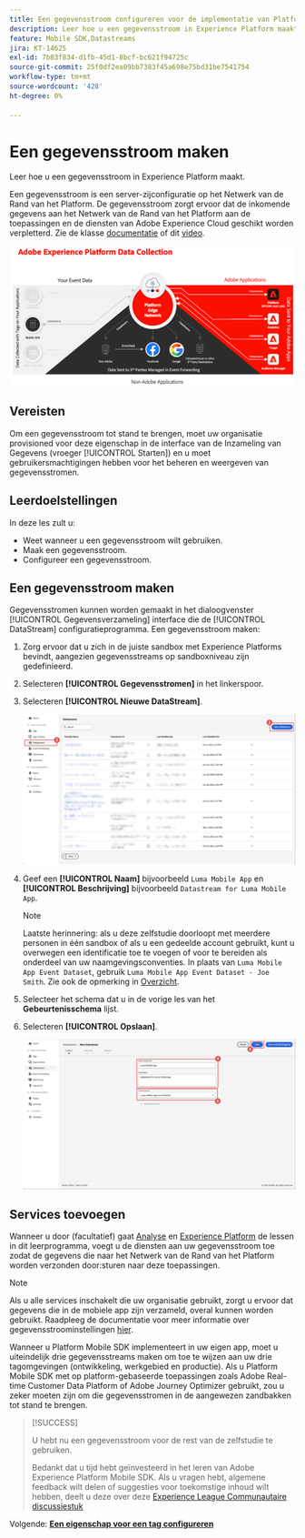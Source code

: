```yaml
---
title: Een gegevensstroom configureren voor de implementatie van Platform Mobile SDK
description: Leer hoe u een gegevensstroom in Experience Platform maakt.
feature: Mobile SDK,Datastreams
jira: KT-14625
exl-id: 7b83f834-d1fb-45d1-8bcf-bc621f94725c
source-git-commit: 25f0df2ea09bb7383f45a698e75bd31be7541754
workflow-type: tm+mt
source-wordcount: '428'
ht-degree: 0%

---
```


# Een gegevensstroom maken

Leer hoe u een gegevensstroom in Experience Platform maakt.

Een gegevensstroom is een server-zijconfiguratie op het Netwerk van de Rand van het Platform. De gegevensstroom zorgt ervoor dat de inkomende gegevens aan het Netwerk van de Rand van het Platform aan de toepassingen en de diensten van Adobe Experience Cloud geschikt worden verpletterd. Zie de klasse [documentatie](https://experienceleague.adobe.com/docs/experience-platform/datastreams/overview.html) of dit [video](https://experienceleague.adobe.com/docs/platform-learn/data-collection/edge-network/configure-datastreams.html).

![Architectuur](assets/architecture.png)

## Vereisten

Om een gegevensstroom tot stand te brengen, moet uw organisatie provisioned voor deze eigenschap in de interface van de Inzameling van Gegevens (vroeger [!UICONTROL Starten]) en u moet gebruikersmachtigingen hebben voor het beheren en weergeven van gegevensstromen.

## Leerdoelstellingen

In deze les zult u:

* Weet wanneer u een gegevensstroom wilt gebruiken.
* Maak een gegevensstroom.
* Configureer een gegevensstroom.

## Een gegevensstroom maken

Gegevensstromen kunnen worden gemaakt in het dialoogvenster [!UICONTROL Gegevensverzameling] interface die de [!UICONTROL DataStream] configuratieprogramma. Een gegevensstroom maken:

1. Zorg ervoor dat u zich in de juiste sandbox met Experience Platforms bevindt, aangezien gegevensstreams op sandboxniveau zijn gedefinieerd.
1. Selecteren **[!UICONTROL Gegevensstromen]** in het linkerspoor.
1. Selecteren **[!UICONTROL Nieuwe DataStream]**.

   ![datastreams home](assets/datastream-new.png)

1. Geef een **[!UICONTROL Naam]** bijvoorbeeld `Luma Mobile App` en **[!UICONTROL Beschrijving]** bijvoorbeeld `Datastream for Luma Mobile App`.

   >[!NOTE]
   >
   >Laatste herinnering: als u deze zelfstudie doorloopt met meerdere personen in één sandbox of als u een gedeelde account gebruikt, kunt u overwegen een identificatie toe te voegen of voor te bereiden als onderdeel van uw naamgevingsconventies. In plaats van `Luma Mobile App Event Dataset`, gebruik `Luma Mobile App Event Dataset - Joe Smith`. Zie ook de opmerking in [Overzicht](overview.md).

1. Selecteer het schema dat u in de vorige les van het **Gebeurtenisschema** lijst.
1. Selecteren **[!UICONTROL Opslaan]**.

   ![nieuwe gegevensstromen](assets/datastream-name.png)


## Services toevoegen

Wanneer u door (facultatief) gaat [Analyse](analytics.md) en [Experience Platform](platform.md) de lessen in dit leerprogramma, voegt u de diensten aan uw gegevensstroom toe zodat de gegevens die naar het Netwerk van de Rand van het Platform worden verzonden door:sturen naar deze toepassingen.

<!--

### Adobe Analytics

1. Select **[!UICONTROL Add Service]**.

1. Add **[!UICONTROL Adobe Analytics]** from the [!UICONTROL Service] list, 

1. Enter the name of the report site that you want to use in **[!UICONTROL Report Suite ID]**.

1. Enable the service by switching **[!UICONTROL Enabled]** on.

1. Select **[!UICONTROL Save]**.

   ![Add Adobe Analytics as datastream service](assets/datastream-service-aa.png)


### Adobe Experience Platform

You might also want to enable the Adobe Experience Platform service. 

>[!IMPORTANT]
>
>You can only enable the Adobe Experience Platform service when having created an event dataset. If you don't already have an event dataset created, follow the instructions [here](platform.md).

1. Click ![Add](https://spectrum.adobe.com/static/icons/workflow_18/Smock_AddCircle_18_N.svg) **[!UICONTROL Add Service]** to add another service.

1. Select **[!UICONTROL Adobe Experience Platform]** from the [!UICONTROL Service] list.

1. Enable the service by switching **[!UICONTROL Enabled]** on.

1. Select the **[!UICONTROL Event Dataset]** that you created as part of the [Create a dataset](platform.md#create-a-dataset) instructions, for example **Luma Mobile App Event Dataset**

1. Select **[!UICONTROL Save]**.

   ![Add Adobe Experience Platform as a datastream service](assets/datastream-service-aep.png)
1. The final configuration should look something like this.
   
   ![datastream settings](assets/datastream-settings.png)

-->


>[!NOTE]
>
>Als u alle services inschakelt die uw organisatie gebruikt, zorgt u ervoor dat gegevens die in de mobiele app zijn verzameld, overal kunnen worden gebruikt. Raadpleeg de documentatie voor meer informatie over gegevensstroominstellingen [hier](https://experienceleague.adobe.com/docs/experience-platform/datastreams/overview.html).

Wanneer u Platform Mobile SDK implementeert in uw eigen app, moet u uiteindelijk drie gegevensstreams maken om toe te wijzen aan uw drie tagomgevingen (ontwikkeling, werkgebied en productie). Als u Platform Mobile SDK met op platform-gebaseerde toepassingen zoals Adobe Real-time Customer Data Platform of Adobe Journey Optimizer gebruikt, zou u zeker moeten zijn om die gegevensstromen in de aangewezen zandbakken tot stand te brengen.

>[!SUCCESS]
>
>U hebt nu een gegevensstroom voor de rest van de zelfstudie te gebruiken.
>
>Bedankt dat u tijd hebt geïnvesteerd in het leren van Adobe Experience Platform Mobile SDK. Als u vragen hebt, algemene feedback wilt delen of suggesties voor toekomstige inhoud wilt hebben, deelt u deze over deze [Experience League Communautaire discussiestuk](https://experienceleaguecommunities.adobe.com/t5/adobe-experience-platform-data/tutorial-discussion-implement-adobe-experience-cloud-in-mobile/td-p/443796)

Volgende: **[Een eigenschap voor een tag configureren](configure-tags.md)**
